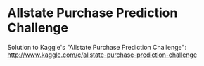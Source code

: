# Allstate Purchase Prediction Challenge
Solution to Kaggle's "Allstate Purchase Prediction Challenge": http://www.kaggle.com/c/allstate-purchase-prediction-challenge

